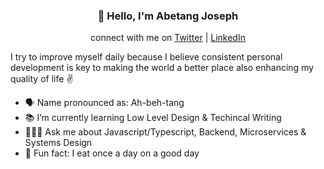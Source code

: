 <h3 align="center">👋 Hello, I'm Abetang Joseph</h3>
<p align="center">
connect with me on
  <a href="https://twitter.com/joeabetang">Twitter</a> |
  <a href="https://linkedin.com/in/abetangjoseph">LinkedIn  </a>
</p>

I try to improve myself daily because I believe consistent personal development is key to making the world a better place also enhancing my quality of life :v:

- 🗣 Name pronounced as: Ah-beh-tang
- 📚 I’m currently learning Low Level Design & Techincal Writing
- 🙋🏽‍♂️ Ask me about Javascript/Typescript, Backend, Microservices & Systems Design
- 🌚 Fun fact: I eat once a day on a good day


<!--
**AbetangJoseph/AbetangJoseph** is a ✨ _special_ ✨ repository because its `README.md` (this file) appears on your GitHub profile.

Here are some ideas to get you started:

- 🔭 I’m currently working on ...
- 🌱 I’m currently learning ...
- 👯 I’m looking to collaborate on ...
- 🤔 I’m looking for help with ...
- 💬 Ask me about ...
- 📫 How to reach me: ...
- 😄 Pronouns: ...
- ⚡ Fun fact: ...
-->
